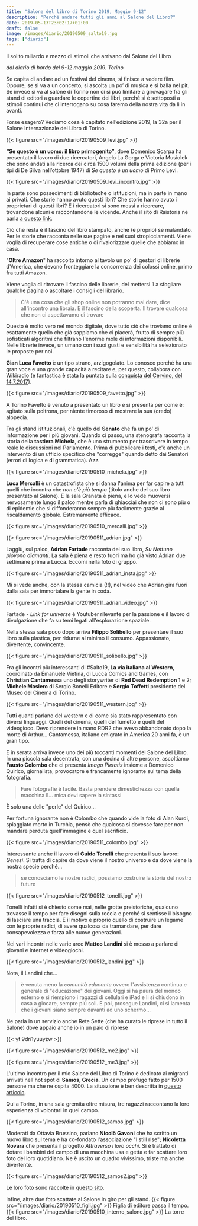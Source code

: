 ```yaml
---
title: "Salone del libro di Torino 2019, Maggio 9-12"
description: "Perché andare tutti gli anni al Salone del Libro?"
date: 2019-05-13T23:02:17+01:00
draft: false
image: /images/diario/20190509_salto19.jpg
tags: ["diario"]
---
```


Il solito miliardo e mezzo di stimoli che arrivano dal Salone del Libro

*dal diario di bordo del 9-12 maggio 2019. Torino*

Se capita di andare ad un festival del cinema, si finisce a vedere film. Oppure, se si va a un concerto, si ascolta un po’ di musica e si balla nel pit. Se invece si va al salone di Torino non ci si può limitare a girovagare fra gli stand di editori a guardare le copertine dei libri, perché si è sottoposti a stimoli continui che ci interrogano su cosa faremo della nostra vita da lì in avanti.

Forse esagero? Vediamo cosa è capitato nell’edizione 2019, la 32a per il Salone Internazionale del Libro di Torino.

{{< figure src="/images/diario/20190509_levi.jpg" >}}

**“Se questo è un uomo: il libro primogenito”**, dove Domenico Scarpa ha presentato il lavoro di due ricercatori, Angelo La Gorga e Victoria Musiolek che sono andati alla ricerca dei circa 1500 volumi della prima edizione (per i tipi di De Silva nell’ottobre 1947) di _Se questo è un uomo_ di Primo Levi.

{{< figure src="/images/diario/20190509_levi_incontro.jpg" >}}

In parte sono possedimenti di biblioteche o istituzioni, ma in parte in mano ai privati. Che storie hanno avuto questi libri? Che storie hanno avuto i proprietari di questi libri? E i ricercatori si sono messi a ricercare, trovandone alcuni e raccontandone le vicende.
Anche il sito di Raistoria ne parla [a questo link]([http://www.raiscuola.rai.it/articoli/maurizio-vivarelli-la-prima-edizione-di-se-questo-%C3%A8-un-uomo/43044/default.aspx](http://www.raiscuola.rai.it/articoli/maurizio-vivarelli-la-prima-edizione-di-se-questo-è-un-uomo/43044/default.aspx)).

Ciò che  resta è il fascino del libro stampato, anche (e proprio) se malandato. Per le storie che racconta nelle sue pagine e nei suoi stropicciamenti. Viene voglia di recuperare cose antiche o di rivalorizzare quelle che abbiamo in casa.



"**Oltre Amazon**" ha raccolto intorno al tavolo un po' di gestori di librerie d'America, che devono fronteggiare la concorrenza dei colossi online, primo fra tutti Amazon.

Viene voglia di ritrovare il fascino delle librerie, del mettersi lì a sfogliare qualche pagina o ascoltare i consigli del librario.

> C'è una cosa che gli shop online non potranno mai dare, dice all'incontro una libraia. È il fascino della scoperta. Il trovare qualcosa che non ci aspettavamo di trovare

Questo è molto vero nel mondo digitale, dove tutto ciò che troviamo online è esattamente quello che già sappiamo che ci piacerà, frutto di sempre più sofisticati algoritmi che filtrano l'enorme mole di informazioni disponibili. Nelle librerie invece, un umano con i suoi gusti e sensibilità ha selezionato le proposte per noi.



**Gian Luca Favetto** è un tipo strano, arzigogolato. Lo conosco perché ha una gran voce e una grande capacità a recitare e, per questo, collabora con Wikiradio (e fantastica è stata la puntata sulla [conquista del Cervino, del 14.7.2017](https://www.raiplayradio.it/audio/2017/07/La-conquista-del-Cervino---Wikiradio-del-14072017-888b0cc5-e551-4ed2-8642-13da5a6887b2.html)).

{{< figure src="/images/diario/20190509_favetto.jpg" >}}

A Torino Favetto è venuto a presentato un libro e si presenta per come è: agitato sulla poltrona, per niente timoroso di mostrare la sua (credo) alopecia.



Tra gli stand istituzionali, c'è quello del **Senato** che fa un po' di informazione per i più giovani. Quando ci passo, una stenografa racconta la storia della **tastiera Michela**, che è uno strumento per trascrivere in tempo reale le discussioni nel Parlamento. Prima di pubblicare i testi, c'è anche un intervento di un ufficio specifico che "corregge" quando detto dai Senatori (errori di logica e di grammatica). Azz.

{{< figure src="/images/diario/20190510_michela.jpg" >}}



**Luca Mercalli** è un catastrofista che si danna l'anima per far capire a tutti quelli che incontra che *non c'è più tempo* (titolo anche del suo libro presentato al Salone). E la sala Granata è piena, e lo vede muoversi nervosamente lungo il palco mentre parla di ghiacciai che non ci sono più o di epidemie che si diffonderanno sempre più facilmente grazie al riscaldamento globale. Estremamente efficace.

{{< figure src="/images/diario/20190510_mercalli.jpg" >}}



{{< figure src="/images/diario/20190511_adrian.jpg" >}}

Laggiù, sul palco, **Adrian Fartade** racconta del suo libro, *Su Nettuno piovono diamanti*. La sala è piena e resto fuori ma ho già visto Adrian due settimane prima a Lucca. Eccomi nella foto di gruppo.

{{< figure src="/images/diario/20190511_adrian_insta.jpg" >}}

Mi si vede anche, con la stessa camicia (!!), nel video che Adrian gira fuori dalla sala per immortalare la gente in coda.

{{< figure src="/images/diario/20190511_adrian_video.jpg" >}}

Fartade - *Link for universe* è Youtuber rilevante per la passione e il lavoro di divulgazione che fa su temi legati all'esplorazione spaziale.



Nella stessa sala poco dopo arriva **Filippo Solibello** per presentare il suo libro sulla plastica, per ridurne al minimo il consumo. Appassionato, divertente, convincente.

{{< figure src="/images/diario/20190511_solibello.jpg" >}}



Fra gli incontri più interessanti di #Salto19, **La via italiana al Western**, coordinato da Emanuele Vietina, di Lucca Comics and Games, con **Christian Cantamessa** uno degli storywriter di **Red Dead Redemption** 1 e 2; **Michele Masiero** di Sergio Bonelli Editore e **Sergio Toffetti** presidente del Museo del Cinema di Torino.

{{< figure src="/images/diario/20190511_western.jpg" >}}

Tutti quanti parlano del western e di come sia stato rappresentato con diversi linguaggi. Quelli del cinema, quelli del fumetto e quelli del videogioco. Devo riprendere in mano RDR2 che avevo abbandonato dopo la morte di Arthur… Cantamessa, italiano emigrato in America 20 anni fa, è un gran tipo.



E in serata arriva invece uno dei più toccanti momenti del Salone del Libro. In una piccola sala decentrata, con una decina di altre persone, ascoltiamo **Fausto Colombo** che ci presenta *Imago Pietatis* insieme a Domenico Quirico, giornalista, provocatore e francamente ignorante sul tema della fotografia.

> Fare fotografie è facile. Basta prendere dimestichezza con quella macchina lì… mica devi sapere la sintassi

È solo una delle "perle" del Quirico...

Per fortuna ignorante non è Colombo che quando vide la foto di Alan Kurdi, spiaggiato morto in Turchia, pensò che qualcosa si dovesse fare per non mandare perduta quell'immagine e quel sacrificio.

{{< figure src="/images/diario/20190511_colombo.jpg" >}}



Interessante anche il lavoro di **Guido Tonelli** che presenta il suo lavoro: *Genesi*. Si tratta di capire da dove viene il nostro universo e da dove viene la nostra specie perché...

> se conosciamo le nostre radici, possiamo costruire la storia del nostro futuro

{{< figure src="/images/diario/20190512_tonelli.jpg" >}}

Tonelli infatti si è chiesto come mai, nelle grotte preistoriche, qualcuno trovasse il tempo per fare disegni sulla roccia e perché si sentisse il bisogno di lasciare una traccia. E il motivo è proprio quello di costruire un legame con le proprie radici, di avere qualcosa da tramandare, per dare consapevolezza e forza alle nuove generazioni.



Nei vari incontri nelle varie aree **Matteo Landini** si è messo a parlare di giovani e internet e videogiochi.

{{< figure src="/images/diario/20190512_landini.jpg" >}}

Nota, il Landini che...

> è venuta meno la *comunità educante* ovvero l'assistenza continua e generale di "educazione" dei giovani. Oggi si ha paura del mondo esterno e si riempiono i ragazzi di cellulari e iPad e li si chiudono in casa a giocare, sempre più soli. E poi, prosegue Landini, ci si lamenta che i giovani siano sempre davanti ad uno schermo...

Ne parla in un servizio anche Rete Sette (che ha curato le riprese in tutto il Salone) dove appaio anche io in un paio di riprese

{{< yt 9dri1yuuyzw >}}

{{< figure src="/images/diario/20190512_me2.jpg" >}}

{{< figure src="/images/diario/20190512_me3.jpg" >}}



L'ultimo incontro per il mio Salone del Libro di Torino è dedicato ai migranti arrivati nell'hot spot di **Samos, Grecia**. Un campo profugo fatto per 1500 persone ma che ne ospita 4000. La situazione è ben descritta in [questo articolo](https://www.agensir.it/europa/2019/03/08/migranti-nellisola-greca-di-samos-situazione-esplosiva-lallarme-di-caritas-hellas/).

Qui a Torino, in una sala gremita oltre misura, tre ragazzi raccontano la loro esperienza di volontari in quel campo.

{{< figure src="/images/diario/20190512_samos.jpg" >}}

Moderati da Ottavia Brussino, parlano **Nicolò Gavoni** che ha scritto un nuovo libro sul tema e ha co-fondato l'associazione "I still rise"; **Nicoletta Novara** che presenta il progetto *Attraverso i loro occhi*. Si è trattato di dotare i bambini del campo di una macchina usa e getta e far scattare loro foto del loro quotidiano. Ne è uscito un quadro vivissimo, triste ma anche divertente.

{{< figure src="/images/diario/20190512_samos2.jpg" >}}

Le loro foto sono raccolte in [questo sito](https://through-oureyes.com/).

Infine, altre due foto scattate al Salone in giro per gli stand.
{{< figure src="/images/diario/20190510_figli.jpg" >}}
Figlia di editore passa il tempo.
{{< figure src="/images/diario/20190510_interno_salone.jpg" >}}
La torre del libro.
